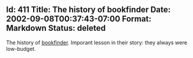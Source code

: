 Id: 411
Title: The history of bookfinder
Date: 2002-09-08T00:37:43-07:00
Format: Markdown
Status: deleted
--------------
The history of [bookfinder](http://five.bookfinder.com/1/). Imporant
lesson in their story: they always were low-budget.
